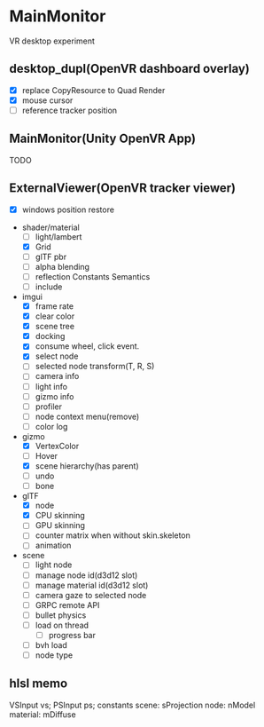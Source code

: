 # MainMonitor
VR desktop experiment

## desktop_dupl(OpenVR dashboard overlay)

* [x] replace CopyResource to Quad Render 
* [x] mouse cursor
* [ ] reference tracker position

## MainMonitor(Unity OpenVR App)

TODO

## ExternalViewer(OpenVR tracker viewer)

* [x] windows position restore
* shader/material
    * [ ] light/lambert
    * [x] Grid
    * [ ] glTF pbr
    * [ ] alpha blending
    * [ ] reflection Constants Semantics
    * [ ] include
* imgui
    * [x] frame rate
    * [x] clear color
    * [x] scene tree
    * [x] docking
    * [x] consume wheel, click event.
    * [x] select node
    * [ ] selected node transform(T, R, S)
    * [ ] camera info
    * [ ] light info
    * [ ] gizmo info
    * [ ] profiler
    * [ ] node context menu(remove)
    * [ ] color log
* gizmo
    * [x] VertexColor
    * [ ] Hover
    * [x] scene hierarchy(has parent)
    * [ ] undo
    * [ ] bone
* glTF
    * [x] node
    * [x] CPU skinning
    * [ ] GPU skinning
    * [ ] counter matrix when without skin.skeleton
    * [ ] animation
* scene
    * [ ] light node
    * [ ] manage node id(d3d12 slot)
    * [ ] manage material id(d3d12 slot)
    * [ ] camera gaze to selected node
    * [ ] GRPC remote API
    * [ ] bullet physics
    * [ ] load on thread
        * [ ] progress bar
    * [ ] bvh load
    * [ ] node type

## hlsl memo

VSInput vs;
PSInput ps;
constants
    scene: sProjection
    node: nModel
    material: mDiffuse
